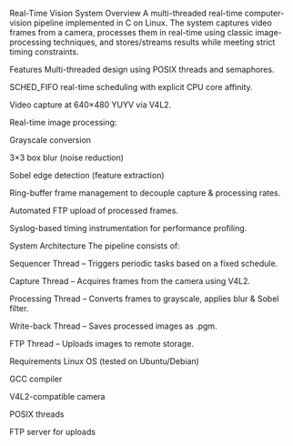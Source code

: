 Real-Time Vision System
Overview
A multi-threaded real-time computer-vision pipeline implemented in C on Linux. The system captures video frames from a camera, processes them in real-time using classic image-processing techniques, and stores/streams results while meeting strict timing constraints.

Features
Multi-threaded design using POSIX threads and semaphores.

SCHED_FIFO real-time scheduling with explicit CPU core affinity.

Video capture at 640×480 YUYV via V4L2.

Real-time image processing:

Grayscale conversion

3×3 box blur (noise reduction)

Sobel edge detection (feature extraction)

Ring-buffer frame management to decouple capture & processing rates.

Automated FTP upload of processed frames.

Syslog-based timing instrumentation for performance profiling.

System Architecture
The pipeline consists of:

Sequencer Thread – Triggers periodic tasks based on a fixed schedule.

Capture Thread – Acquires frames from the camera using V4L2.

Processing Thread – Converts frames to grayscale, applies blur & Sobel filter.

Write-back Thread – Saves processed images as .pgm.

FTP Thread – Uploads images to remote storage.

Requirements
Linux OS (tested on Ubuntu/Debian)

GCC compiler

V4L2-compatible camera

POSIX threads

FTP server for uploads
